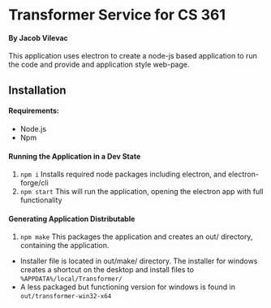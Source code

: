 # Transformer Service for CS 361
#### By Jacob Vilevac

This application uses electron to create a node-js based application to run the code and provide and application style web-page.

## Installation
#### Requirements:
- Node.js
- Npm

#### Running the Application in a Dev State
1. `npm i` Installs required node packages including electron, and electron-forge/cli
2. `npm start` This will run the application, opening the electron app with full functionality

#### Generating Application Distributable
1. `npm make` This packages the application and creates an out/ directory, containing the application.
- Installer file is located in out/make/ directory. The installer for windows creates a shortcut on the desktop and install files to `%APPDATA%/local/Transformer/`
- A less packaged but functioning version for windows is found in `out/transformer-win32-x64`